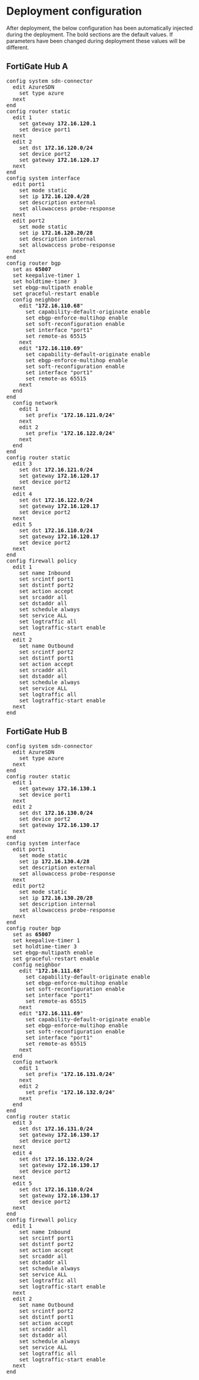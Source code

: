# Deployment configuration

After deployment, the below configuration has been automatically injected during the deployment. The bold sections are the default values. If parameters have been changed during deployment these values will be different.

## FortiGate Hub A

<pre>
config system sdn-connector
  edit AzureSDN
    set type azure
  next
end
config router static
  edit 1
    set gateway <b>172.16.120.1</b>
    set device port1
  next
  edit 2
    set dst <b>172.16.120.0/24</b>
    set device port2
    set gateway <b>172.16.120.17</b>
  next
end
config system interface
  edit port1
    set mode static
    set ip <b>172.16.120.4/28</b>
    set description external
    set allowaccess probe-response
  next
  edit port2
    set mode static
    set ip <b>172.16.120.20/28</b>
    set description internal
    set allowaccess probe-response
  next
end
config router bgp
  set as <b>65007</b>
  set keepalive-timer 1
  set holdtime-timer 3
  set ebgp-multipath enable
  set graceful-restart enable
  config neighbor
    edit "<b>172.16.110.68</b>"
      set capability-default-originate enable
      set ebgp-enforce-multihop enable
      set soft-reconfiguration enable
      set interface "port1"
      set remote-as 65515
    next
    edit "<b>172.16.110.69</b>"
      set capability-default-originate enable
      set ebgp-enforce-multihop enable
      set soft-reconfiguration enable
      set interface "port1"
      set remote-as 65515
    next
  end
end
  config network
    edit 1
      set prefix "<b>172.16.121.0/24</b>"
    next
    edit 2
      set prefix "<b>172.16.122.0/24</b>"
    next
  end
end
config router static
  edit 3
    set dst <b>172.16.121.0/24</b>
    set gateway <b>172.16.120.17</b>
    set device port2
  next
  edit 4
    set dst <b>172.16.122.0/24</b>
    set gateway <b>172.16.120.17</b>
    set device port2
  next
  edit 5
    set dst <b>172.16.110.0/24</b>
    set gateway <b>172.16.120.17</b>
    set device port2
  next
end
config firewall policy
  edit 1
    set name Inbound
    set srcintf port1
    set dstintf port2
    set action accept
    set srcaddr all
    set dstaddr all
    set schedule always
    set service ALL
    set logtraffic all
    set logtraffic-start enable
  next
  edit 2
    set name Outbound
    set srcintf port2
    set dstintf port1
    set action accept
    set srcaddr all
    set dstaddr all
    set schedule always
    set service ALL
    set logtraffic all
    set logtraffic-start enable
  next
end
</pre>

## FortiGate Hub B

<pre>
config system sdn-connector
  edit AzureSDN
    set type azure
  next
end
config router static
  edit 1
    set gateway <b>172.16.130.1</b>
    set device port1
  next
  edit 2
    set dst <b>172.16.130.0/24</b>
    set device port2
    set gateway <b>172.16.130.17</b>
  next
end
config system interface
  edit port1
    set mode static
    set ip <b>172.16.130.4/28</b>
    set description external
    set allowaccess probe-response
  next
  edit port2
    set mode static
    set ip <b>172.16.130.20/28</b>
    set description internal
    set allowaccess probe-response
  next
end
config router bgp
  set as <b>65007</b>
  set keepalive-timer 1
  set holdtime-timer 3
  set ebgp-multipath enable
  set graceful-restart enable
  config neighbor
    edit "<b>172.16.111.68</b>"
      set capability-default-originate enable
      set ebgp-enforce-multihop enable
      set soft-reconfiguration enable
      set interface "port1"
      set remote-as 65515
    next
    edit "<b>172.16.111.69</b>"
      set capability-default-originate enable
      set ebgp-enforce-multihop enable
      set soft-reconfiguration enable
      set interface "port1"
      set remote-as 65515
    next
  end
  config network
    edit 1
      set prefix "<b>172.16.131.0/24</b>"
    next
    edit 2
      set prefix "<b>172.16.132.0/24</b>"
    next
  end
end
config router static
  edit 3
    set dst <b>172.16.131.0/24</b>
    set gateway <b>172.16.130.17</b>
    set device port2
  next
  edit 4
    set dst <b>172.16.132.0/24</b>
    set gateway <b>172.16.130.17</b>
    set device port2
  next
  edit 5
    set dst <b>172.16.110.0/24</b>
    set gateway <b>172.16.130.17</b>
    set device port2
  next
end
config firewall policy
  edit 1
    set name Inbound
    set srcintf port1
    set dstintf port2
    set action accept
    set srcaddr all
    set dstaddr all
    set schedule always
    set service ALL
    set logtraffic all
    set logtraffic-start enable
  next
  edit 2
    set name Outbound
    set srcintf port2
    set dstintf port1
    set action accept
    set srcaddr all
    set dstaddr all
    set schedule always
    set service ALL
    set logtraffic all
    set logtraffic-start enable
  next
end
</pre>
